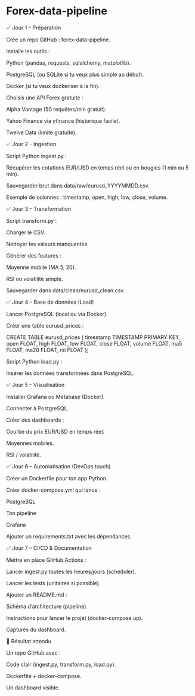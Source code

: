 # Forex-data-pipeline

✅ Jour 1 – Préparation

Crée un repo GitHub : forex-data-pipeline.

Installe les outils :

Python (pandas, requests, sqlalchemy, matplotlib).

PostgreSQL (ou SQLite si tu veux plus simple au début).

Docker (si tu veux dockeriser à la fin).

Choisis une API Forex gratuite :

Alpha Vantage
 (50 requêtes/min gratuit).

Yahoo Finance via yfinance
 (historique facile).

Twelve Data
 (limite gratuite).

✅ Jour 2 – Ingestion

Script Python ingest.py :

Récupérer les cotations EUR/USD en temps réel ou en bougies (1 min ou 5 min).

Sauvegarder brut dans data/raw/eurusd_YYYYMMDD.csv.

Exemple de colonnes : timestamp, open, high, low, close, volume.

✅ Jour 3 – Transformation

Script transform.py :

Charger le CSV.

Nettoyer les valeurs manquantes.

Générer des features :

Moyenne mobile (MA 5, 20).

RSI ou volatilité simple.

Sauvegarder dans data/clean/eurusd_clean.csv.

✅ Jour 4 – Base de données (Load)

Lancer PostgreSQL (local ou via Docker).

Créer une table eurusd_prices :

CREATE TABLE eurusd_prices (
  timestamp TIMESTAMP PRIMARY KEY,
  open FLOAT,
  high FLOAT,
  low FLOAT,
  close FLOAT,
  volume FLOAT,
  ma5 FLOAT,
  ma20 FLOAT,
  rsi FLOAT
);

Script Python load.py :

Insérer les données transformées dans PostgreSQL.

✅ Jour 5 – Visualisation

Installer Grafana ou Metabase (Docker).

Connecter à PostgreSQL.

Créer des dashboards :

Courbe du prix EUR/USD en temps réel.

Moyennes mobiles.

RSI / volatilité.

✅ Jour 6 – Automatisation (DevOps touch)

Créer un Dockerfile pour ton app Python.

Créer docker-compose.yml qui lance :

PostgreSQL

Ton pipeline

Grafana

Ajouter un requirements.txt avec les dépendances.

✅ Jour 7 – CI/CD & Documentation

Mettre en place GitHub Actions :

Lancer ingest.py toutes les heures/jours (scheduler).

Lancer les tests (unitaires si possible).

Ajouter un README.md :

Schéma d’architecture (pipeline).

Instructions pour lancer le projet (docker-compose up).

Captures du dashboard.

🚀 Résultat attendu

Un repo GitHub avec :

Code clair (ingest.py, transform.py, load.py).

Dockerfile + docker-compose.

Un dashboard visible.
